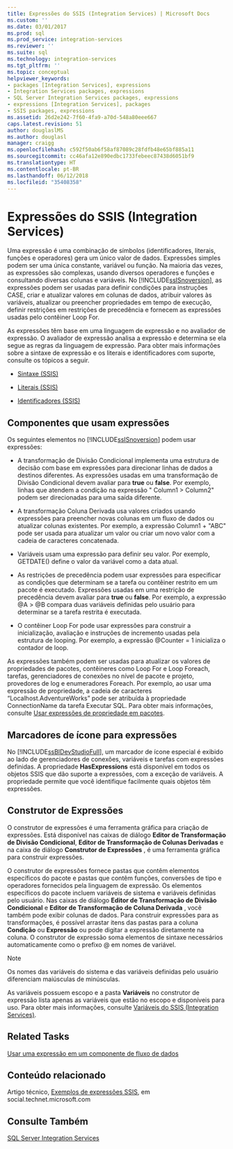 ```yaml
---
title: Expressões do SSIS (Integration Services) | Microsoft Docs
ms.custom: ''
ms.date: 03/01/2017
ms.prod: sql
ms.prod_service: integration-services
ms.reviewer: ''
ms.suite: sql
ms.technology: integration-services
ms.tgt_pltfrm: ''
ms.topic: conceptual
helpviewer_keywords:
- packages [Integration Services], expressions
- Integration Services packages, expressions
- SQL Server Integration Services packages, expressions
- expressions [Integration Services], packages
- SSIS packages, expressions
ms.assetid: 26d2e242-7f60-4fa9-a70d-548a80eee667
caps.latest.revision: 51
author: douglaslMS
ms.author: douglasl
manager: craigg
ms.openlocfilehash: c592f50ab6f58af87089c28fdfb48e65bf885a11
ms.sourcegitcommit: cc46afa12e890edbc1733febeec87438d6051bf9
ms.translationtype: HT
ms.contentlocale: pt-BR
ms.lasthandoff: 06/12/2018
ms.locfileid: "35408358"
---
```

# <a name="integration-services-ssis-expressions"></a>Expressões do SSIS (Integration Services)
  Uma expressão é uma combinação de símbolos (identificadores, literais, funções e operadores) gera um único valor de dados. Expressões simples podem ser uma única constante, variável ou função. Na maioria das vezes, as expressões são complexas, usando diversos operadores e funções e consultando diversas colunas e variáveis. No [!INCLUDE[ssISnoversion](../../includes/ssisnoversion-md.md)], as expressões podem ser usadas para definir condições para instruções CASE, criar e atualizar valores em colunas de dados, atribuir valores às variáveis, atualizar ou preencher propriedades em tempo de execução, definir restrições em restrições de precedência e fornecem as expressões usadas pelo contêiner Loop For.  
  
 As expressões têm base em uma linguagem de expressão e no avaliador de expressão. O avaliador de expressão analisa a expressão e determina se ela segue as regras da linguagem de expressão. Para obter mais informações sobre a sintaxe de expressão e os literais e identificadores com suporte, consulte os tópicos a seguir.  
  
-   [Sintaxe &#40;SSIS&#41;](../../integration-services/expressions/syntax-ssis.md)  
  
-   [Literais &#40;SSIS&#41;](../../integration-services/expressions/numeric-string-and-boolean-literals.md)  
  
-   [Identificadores &#40;SSIS&#41;](../../integration-services/expressions/identifiers-ssis.md)  
  
## <a name="components-that-use-expressions"></a>Componentes que usam expressões  
 Os seguintes elementos no [!INCLUDE[ssISnoversion](../../includes/ssisnoversion-md.md)] podem usar expressões:  
  
-   A transformação de Divisão Condicional implementa uma estrutura de decisão com base em expressões para direcionar linhas de dados a destinos diferentes. As expressões usadas em uma transformação de Divisão Condicional devem avaliar para **true** ou **false**. Por exemplo, linhas que atendem a condição na expressão " Column1 > Column2" podem ser direcionadas para uma saída diferente.  
  
-   A transformação Coluna Derivada usa valores criados usando expressões para preencher novas colunas em um fluxo de dados ou atualizar colunas existentes. Por exemplo, a expressão Column1 + "ABC" pode ser usada para atualizar um valor ou criar um novo valor com a cadeia de caracteres concatenada.  
  
-   Variáveis usam uma expressão para definir seu valor. Por exemplo, GETDATE() define o valor da variável como a data atual.  
  
-   As restrições de precedência podem usar expressões para especificar as condições que determinam se a tarefa ou contêiner restrito em um pacote é executado. Expressões usadas em uma restrição de precedência devem avaliar para **true** ou **false**. Por exemplo, a expressão @A > @B compara duas variáveis definidas pelo usuário para determinar se a tarefa restrita é executada.  
  
-   O contêiner Loop For pode usar expressões para construir a inicialização, avaliação e instruções de incremento usadas pela estrutura de looping. Por exemplo, a expressão @Counter = 1 inicializa o contador de loop.  
  
 As expressões também podem ser usadas para atualizar os valores de propriedades de pacotes, contêineres como Loop For e Loop Foreach, tarefas, gerenciadores de conexões no nível de pacote e projeto, provedores de log e enumeradores Foreach. Por exemplo, ao usar uma expressão de propriedade, a cadeia de caracteres “Localhost.AdventureWorks” pode ser atribuída à propriedade ConnectionName da tarefa Executar SQL. Para obter mais informações, consulte [Usar expressões de propriedade em pacotes](../../integration-services/expressions/use-property-expressions-in-packages.md).  
  
## <a name="icon-markers-for-expressions"></a>Marcadores de ícone para expressões  
 No [!INCLUDE[ssBIDevStudioFull](../../includes/ssbidevstudiofull-md.md)], um marcador de ícone especial é exibido ao lado de gerenciadores de conexões, variáveis e tarefas com expressões definidas. A propriedade **HasExpressions** está disponível em todos os objetos SSIS que dão suporte a expressões, com a exceção de variáveis. A propriedade permite que você identifique facilmente quais objetos têm expressões.  
  
## <a name="expression-builder"></a>Construtor de Expressões  
 O construtor de expressões é uma ferramenta gráfica para criação de expressões. Está disponível nas caixas de diálogo **Editor de Transformação de Divisão Condicional**, **Editor de Transformação de Colunas Derivadas** e na caixa de diálogo **Construtor de Expressões** , é uma ferramenta gráfica para construir expressões.  
  
 O construtor de expressões fornece pastas que contêm elementos específicos do pacote e pastas que contêm funções, conversões de tipo e operadores fornecidos pela linguagem de expressão. Os elementos específicos do pacote incluem variáveis de sistema e variáveis definidas pelo usuário. Nas caixas de diálogo **Editor de Transformação de Divisão Condicional** e **Editor de Transformação de Coluna Derivada** , você também pode exibir colunas de dados. Para construir expressões para as transformações, é possível arrastar itens das pastas para a coluna **Condição** ou **Expressão** ou pode digitar a expressão diretamente na coluna. O construtor de expressão soma elementos de sintaxe necessários automaticamente como o prefixo @ em nomes de variável.  
  
> [!NOTE]  
>  Os nomes das variáveis do sistema e das variáveis definidas pelo usuário diferenciam maiúsculas de minúsculas.  
  
 As variáveis possuem escopo e a pasta **Variáveis** no construtor de expressão lista apenas as variáveis que estão no escopo e disponíveis para uso. Para obter mais informações, consulte [Variáveis do SSIS &#40;Integration Services&#41;](../../integration-services/integration-services-ssis-variables.md).  
  
## <a name="related-tasks"></a>Related Tasks  
 [Usar uma expressão em um componente de fluxo de dados](http://msdn.microsoft.com/library/9181b998-d24a-41fb-bb3c-14eee34f910d)  
  
## <a name="related-content"></a>Conteúdo relacionado  
 Artigo técnico, [Exemplos de expressões SSIS](http://go.microsoft.com/fwlink/?LinkId=220761), em social.technet.microsoft.com  
  
## <a name="see-also"></a>Consulte Também  
 [SQL Server Integration Services](../../integration-services/sql-server-integration-services.md)  
  
  

